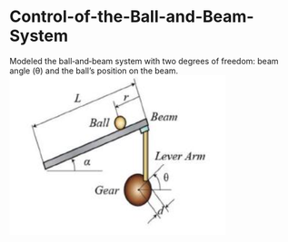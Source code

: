 # Control-of-the-Ball-and-Beam-System
Modeled the ball‑and‑beam system with two degrees of freedom: beam angle (θ) and the ball’s position on the beam.
![Ball and Beam Image](https://github.com/PghGolafshan/Control-of-the-Ball-and-Beam-System/blob/main/Screenshot%202025-10-25%20140724.png?raw=true)
